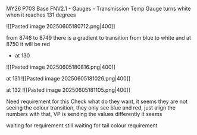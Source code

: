 MY26 P703 Base FNV2.1 - Gauges - Transmission Temp Gauge turns white when it reaches 131 degrees

![[Pasted image 20250605180712.png|400]]

from 8746 to 8749 there is a gradient to transition from blue to white and at 8750 it will be red

- at 130

![[Pasted image 20250605180816.png|400]]

at 131
![[Pasted image 20250605181026.png|400]]

at 132
![[Pasted image 20250605181105.png|400]]

Need requirement for this
Check what do they want, it seems they are not seeing the colour transition, they only see blue and red, just align the numbers with that, VP is sending the values differently it seems

waiting for requirement
still waiting for tail colour requirement